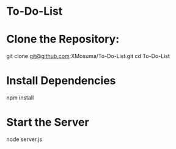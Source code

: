 # To-Do-List
# Clone the Repository:
git clone git@github.com:XMosuma/To-Do-List.git
cd To-Do-List

# Install Dependencies
npm install

# Start the Server
node server.js 